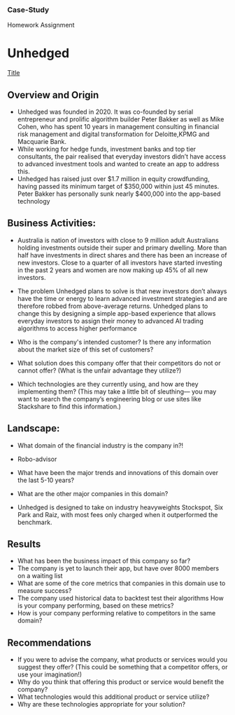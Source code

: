 ### Case-Study
Homework Assignment

# Unhedged
[Title](https://user-images.githubusercontent.com/96864058/154413016-fae0345f-368d-4ecc-ab1f-e4d8d3c00a72.png)
## Overview and Origin
* Unhedged was founded in 2020. It was co-founded by serial entrepreneur and prolific algorithm builder Peter Bakker as well as Mike Cohen, who has spent 10 years in management consulting in financial risk management and digital transformation for Deloitte,KPMG and  Macquarie Bank.
* While working for hedge funds, investment banks and top tier consultants, the pair realised that everyday investors didn’t have access to advanced investment tools and wanted to create an app to address this.
* Unhedged has raised just over $1.7 million in equity crowdfunding, having passed its minimum target of $350,000 within just 45 minutes. Peter Bakker has personally sunk nearly $400,000 into the app-based technology
## Business Activities:
* Australia is nation of investors with close to 9 million adult Australians holding investments outside their super and primary dwelling.
More than half have investments in direct shares and there has been an increase of new investors. Close to a quarter of all investors have started investing in the past 2 years and women are now making up 45% of all new investors. 
* The problem Unhedged plans to solve is that new investors don’t always have the time or energy to learn advanced investment strategies and are therefore robbed from above-average returns. Unhedged plans to change this by designing a simple app-based experience that allows everyday investors to assign their money to advanced AI trading algorithms to access higher performance
* Who is the company's intended customer? Is there any information about the market size of
this set of customers?

* What solution does this company offer that their competitors do not or cannot offer? (What is
the unfair advantage they utilize?)
* Which technologies are they currently using, and how are they implementing them? (This may
take a little bit of sleuthing–– you may want to search the company’s engineering blog or use
sites like Stackshare to find this information.)
## Landscape:
* What domain of the financial industry is the company in?!

* Robo-advisor
* What have been the major trends and innovations of this domain over the last 5-10 years?
* What are the other major companies in this domain?
* Unhedged is designed to take on industry heavyweights Stockspot, Six Park and Raiz, with most fees only charged when it outperformed the benchmark.
## Results
* What has been the business impact of this company so far?
* The company is yet to launch their app, but have over 8000 members on a waiting list
* What are some of the core metrics that companies in this domain use to measure success?
* The company used historical data to backtest test their algorithms
How is your company performing, based on these metrics?
* How is your company performing relative to competitors in the same domain?
## Recommendations
* If you were to advise the company, what products or services would you suggest they offer?
(This could be something that a competitor offers, or use your imagination!)
* Why do you think that offering this product or service would benefit the company?
* What technologies would this additional product or service utilize?
* Why are these technologies appropriate for your solution?
